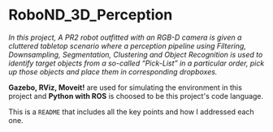 # RoboND_3D_Perception
*In this project, A PR2 robot outfitted with an RGB-D camera is given a cluttered tabletop scenario where a perception pipeline using Filtering, Downsampling, Segmentation, Clustering and Object Recognition is used to identify target objects from a so-called “Pick-List” in a particular order, pick up those objects and place them in corresponding dropboxes.*

**Gazebo, RViz, Moveit!** are used for simulating the environment in this project and **Python with ROS** is choosed to be this project's code language.

This is a `README` that includes all the key points and how I addressed each one.
